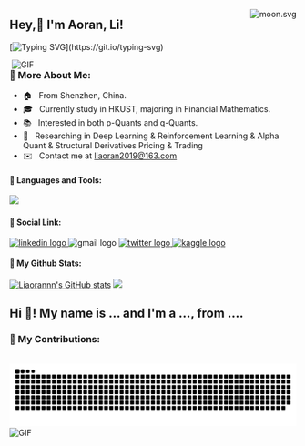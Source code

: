 <a href="https://moon-svg.minung.dev"><img src="https://moon-svg.minung.dev/moon.svg?size=100&theme=basic&rotate=0" alt="moon.svg" align="right"></a>
## Hey,👋  I'm Aoran, Li! 

[![Typing SVG](https://readme-typing-svg.demolab.com?font=Fira+Code&weight=700&size=23&duration=5030&pause=1010&color=45F7C0&background=000E3A&center=true&vCenter=true&random=false&width=900&lines=Welcome+to+my+Github!)](https://git.io/typing-svg)

<img align="right" alt="GIF" src="https://user-images.githubusercontent.com/74038190/212750672-2f3f2b50-c84f-4ed8-a60a-849ae69ff9df.gif" width="500"/>

### **🧐 More About Me:**

- 🏠 &nbsp; From Shenzhen, China.
- 🎓 &nbsp; Currently study in HKUST, majoring in Financial Mathematics.
- 📚 &nbsp; Interested in both p-Quants and q-Quants.
- 📝 &nbsp; Researching in Deep Learning & Reinforcement Learning & Alpha Quant & Structural Derivatives Pricing & Trading
- ✉️ &nbsp; Contact me at [liaoran2019@163.com](mailto:liaoran2019@163.com)

#### **🔨 Languages and Tools**:
<p align="left">
  <a href="https://skillicons.dev">
    <img src="https://skillicons.dev/icons?i=py,r,pytorch,git,mysql,cpp,linux" />
  </a>
</p>

#### **📲 Social Link**:
<div align="left">
  <a href="https://www.linkedin.com/in/aoran-li-0b143b24a/" target="_blank">
    <img src="https://img.shields.io/static/v1?message=LinkedIn&logo=linkedin&label=&color=0077B5&logoColor=white&labelColor=&style=for-the-badge" height="30" alt="linkedin logo"  />
  </a>
  <img src="https://img.shields.io/static/v1?message=Email&logo=gmail&label=&color=D14836&logoColor=white&labelColor=&style=for-the-badge" height="30" alt="gmail logo"  />
  <a href="https://www.x.com/liaoran42300571" target="_blank">
    <img src="https://img.shields.io/static/v1?message=Twitter&logo=x&label=&color=black&logoColor=white&labelColor=black&style=for-the-badge" height="30" alt="twitter logo"  />
  </a>
  <a href="https://www.kaggle.com/" target="_blank">
    <img src="https://img.shields.io/static/v1?message=Kaggle&logo=kongregate&label=&color=deepskyblue&logoColor=white&labelColor=deepskyblue&style=for-the-badge" height="30" alt="kaggle logo" />
  </a>
</div>

#### 🎯 My Github Stats:
 <a href="http://www.github.com/Liaorannn"><img src="https://github-readme-stats.vercel.app/api?username=Liaorannn&show_icons=true&hide=&count_private=true&title_color=14b8a6&text_color=ffffff&icon_color=a855f7&bg_color=1c1917&hide_border=true&show_icons=true" alt="Liaorannn's GitHub stats" /></a>  <a href="http://www.github.com/Liaorannn"><img src="https://github-readme-streak-stats.herokuapp.com/?user=Liaorannn&stroke=ffffff&background=1c1917&ring=14b8a6&fire=14b8a6&currStreakNum=ffffff&currStreakLabel=14b8a6&sideNums=ffffff&sideLabels=ffffff&dates=ffffff&hide_border=true" /></a>


<h2 align="left">Hi 👋! My name is ... and I'm a ..., from ....</h2>

### 🚀 My Contributions:
<br clear="both">
<img src="https://raw.githubusercontent.com/Liaorannn/Liaorannn/output/snake.svg" alt="Snake animation" />

<img align="centre" alt="GIF" src="https://user-images.githubusercontent.com/74038190/212284136-03988914-d899-44b4-b1d9-4eeccf656e44.gif" width="900"/>

